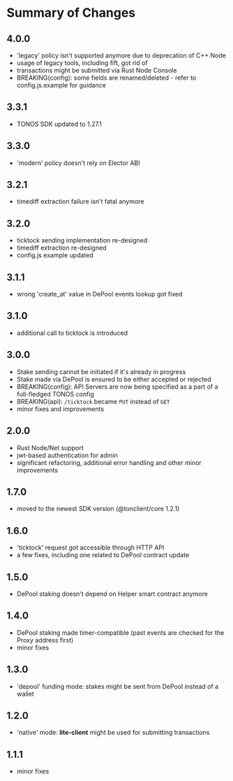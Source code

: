 # Summary of Changes

## 4.0.0
- 'legacy' policy isn't supported anymore due to deprecation of C++ Node
- usage of legacy tools, including fift, got rid of
- transactions might be submitted via Rust Node Console
- BREAKING(config): some fields are renamed/deleted - refer to config.js.example for guidance

## 3.3.1
- TONOS SDK updated to 1.27.1

## 3.3.0
- 'modern' policy doesn't rely on Elector ABI

## 3.2.1
- timediff extraction failure isn't fatal anymore

## 3.2.0
- ticktock sending implementation re-designed
- timediff extraction re-designed
- config.js example updated

## 3.1.1
- wrong 'create_at' value in DePool events lookup got fixed

## 3.1.0
- additional call to ticktock is introduced

## 3.0.0
- Stake sending cannot be initiated if it's already in progress
- Stake made via DePool is ensured to be either accepted or rejected
- BREAKING(config): API Servers are now being specified as a part of a full-fledged TONOS config
- BREAKING(api): `/ticktock` became `PUT` instead of `GET`
- minor fixes and improvements

## 2.0.0
- Rust Node/Net support
- jwt-based authentication for admin
- significant refactoring, additional error handling and other minor improvements

## 1.7.0
- moved to the newest SDK version (@tonclient/core 1.2.1)

## 1.6.0
- 'ticktock' request got accessible through HTTP API
- a few fixes, including one related to DePool contract update

## 1.5.0
- DePool staking doesn't depend on Helper smart contract anymore

## 1.4.0
- DePool staking made timer-compatible (past events are checked for the Proxy address first)
- minor fixes

## 1.3.0
- 'depool' funding mode: stakes might be sent from DePool instead of a wallet

## 1.2.0
- 'native' mode: __lite-client__ might be used for submitting transactions

## 1.1.1
- minor fixes
